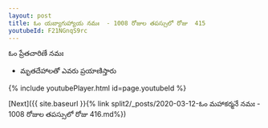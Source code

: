 ```yaml
---
layout: post
title: ఓం యబ్యాగుహ్యాయ నమః  - 1008 రోజుల తపస్సులో రోజు  415
youtubeId: F21NGnqS9rc
---
```

 
 
 ఓం ప్రేతచారిణే నమః  
 
 -  మృతదేహాలతో ఎవరు ప్రయాణిస్తారు 
 
  
 
  
 
 
 
 
 
 


{% include youtubePlayer.html id=page.youtubeId %}
 
[Next]({{ site.baseurl }}{% link  split2/_posts/2020-03-12-ఓం మహాకర్మనే నమః  - 1008 రోజుల తపస్సులో రోజు  416.md%})
 
